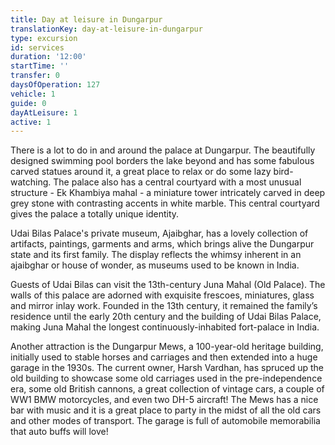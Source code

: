 ```yaml
---
title: Day at leisure in Dungarpur
translationKey: day-at-leisure-in-dungarpur
type: excursion
id: services
duration: '12:00'
startTime: ''
transfer: 0
daysOfOperation: 127
vehicle: 1
guide: 0
dayAtLeisure: 1
active: 1
---
```

There is a lot to do in and around the palace at Dungarpur. The beautifully designed swimming pool borders the lake beyond and has some fabulous carved statues around it, a great place to relax or do some lazy bird-watching. The palace also has a central courtyard with a most unusual structure - Ek Khambiya mahal - a miniature tower intricately carved in deep grey stone with contrasting accents in white marble. This central courtyard gives the palace a totally unique identity.    


Udai Bilas Palace's private museum, Ajaibghar, has a lovely collection of artifacts, paintings, garments and arms, which brings alive the Dungarpur state and its first family. The display reflects the whimsy inherent in an ajaibghar or house of wonder, as museums used to be known in India.     


Guests of Udai Bilas can visit the 13th-century Juna Mahal (Old Palace). The walls of this palace are adorned with exquisite frescoes, miniatures, glass and mirror inlay work. Founded in the 13th century, it remained the family’s residence until the early 20th century and the building of Udai Bilas Palace, making Juna Mahal the longest continuously-inhabited fort-palace in India.    


Another attraction is the Dungarpur Mews, a 100-year-old heritage building, initially used to stable horses and carriages and then extended into a huge garage in the 1930s. The current owner, Harsh Vardhan, has spruced up the old building to showcase some old carriages used in the pre-independence era, some old British cannons, a great collection of vintage cars, a couple of WW1 BMW motorcycles, and even two DH-5 aircraft! The Mews has a nice bar with music and it is a great place to party in the midst of all the old cars and other modes of transport. The garage is full of automobile memorabilia that auto buffs will love!